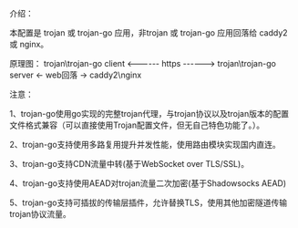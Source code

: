 介绍：

本配置是 trojan 或 trojan-go 应用，非trojan 或 trojan-go 应用回落给 caddy2 或 nginx。

原理图： trojan\trojan-go client <------ https ------> trojan\trojan-go server <- web回落 -> caddy2\nginx

注意：

1、trojan-go使用go实现的完整trojan代理，与trojan协议以及trojan版本的配置文件格式兼容（可以直接使用Trojan配置文件，但无自己特色功能了。）。

2、trojan-go支持使用多路复用提升并发性能，使用路由模块实现国内直连。

3、trojan-go支持CDN流量中转(基于WebSocket over TLS/SSL)。

4、trojan-go支持使用AEAD对trojan流量二次加密(基于Shadowsocks AEAD)

5、trojan-go支持可插拔的传输层插件，允许替换TLS，使用其他加密隧道传输trojan协议流量。
